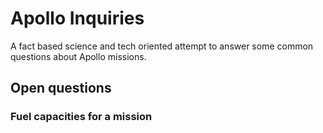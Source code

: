 # Apollo Inquiries
A fact based science and tech oriented attempt to answer some common questions about Apollo missions.

## Open questions

### Fuel capacities for a mission

